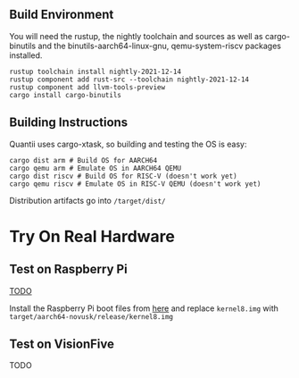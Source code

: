 ## Build Environment
You will need the rustup, the nightly toolchain and sources as well as
cargo-binutils and the binutils-aarch64-linux-gnu, qemu-system-riscv packages
installed.

```shell
rustup toolchain install nightly-2021-12-14
rustup component add rust-src --toolchain nightly-2021-12-14
rustup component add llvm-tools-preview
cargo install cargo-binutils
```

## Building Instructions
Quantii uses cargo-xtask, so building and testing the OS is easy:

```shell
cargo dist arm # Build OS for AARCH64
cargo qemu arm # Emulate OS in AARCH64 QEMU
cargo dist riscv # Build OS for RISC-V (doesn't work yet)
cargo qemu riscv # Emulate OS in RISC-V QEMU (doesn't work yet)
```

Distribution artifacts go into `/target/dist/`

# Try On Real Hardware

## Test on Raspberry Pi

[TODO](link_to_novusk_docs)

Install the Raspberry Pi boot files from [here](https://github.com/raspberrypi/firmware/tree/master/boot) and replace 
``kernel8.img`` with ``target/aarch64-novusk/release/kernel8.img``

## Test on VisionFive
TODO
